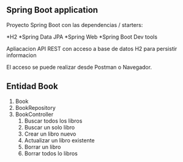 ## Spring Boot application

Proyecto Spring Boot con las dependencias / starters:

*H2
*Spring Data JPA 
*Spring Web
*Spring Boot Dev tools

Apliacacion API REST con acceso a base de datos H2 para persistir informacion

El acceso se puede realizar desde Postman o Navegador.

## Entidad Book
1. Book
2. BookRepository 
3. BookController
   1. Buscar todos los libros 
   2. Buscar un solo libro 
   3. Crear un libro nuevo
   4. Actualizar un libro existente 
   5. Borrar un libro 
   6. Borrar todos lo libros 